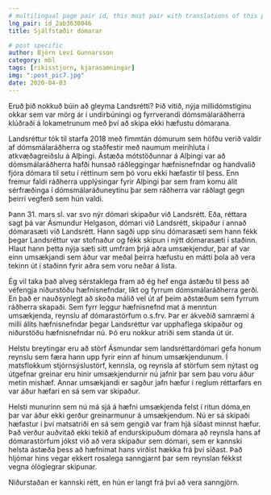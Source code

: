 ```yaml
---
# multilingual page pair id, this must pair with translations of this page. (This name must be unique)
lng_pair: id_2ab3630046
title: Sjálfstæðir dómarar

# post specific
author: Björn Leví Gunnarsson
category: mbl
tags: [rikisstjorn, kjarasamningar]
img: ":post_pic7.jpg"
date: 2020-04-03
---
```


Eruð þið nokkuð búin að gleyma Landsrétti? Þið vitið, nýja millidómstiginu okkar  sem var mörg ár í undirbúningi og fyrrverandi dómsmálaráðherra klúðraði á lokametrunum með því að skipa ekki hæfustu dómarana. 

Landsréttur tók til starfa 2018 með fimmtán dómurum sem höfðu verið valdir af dómsmálaráðherra og staðfestir með naumum meirihluta í atkvæðagreiðslu á Alþingi. Ástæða mótstöðunnar á Alþingi var að dómsmálaráðherra hafði hunsað ráðleggingar hæfnisnefndar og handvalið fjóra dómara til setu í réttinum sem þó voru ekki hæfastir til þess. Enn fremur faldi ráðherra upplýsingar fyrir Alþingi þar sem fram komu álit sérfræðinga í dómsmálaráðuneytinu þar sem ráðherra var ráðlagt gegn þeirri vegferð sem hún valdi. 

Þann 31. mars sl. var svo nýr dómari skipaður við Landsrétt. Eða, réttara sagt þá var Ásmundur Helgason, dómari við Landsrétt, skipaður í annað dómarasæti við Landsrétt. Hann sagði upp sínu dómarasæti sem hann fékk þegar Landsréttur var stofnaður og fékk skipun í nýtt dómarasæti í staðinn. Hlaut hann þetta nýja sæti sitt umfram þrjá aðra umsækjendur, þar af var einn umsækjandi sem áður var meðal þeirra hæfustu en mátti þola að vera tekinn út í staðinn fyrir aðra sem voru neðar á lista. 

Ég vil taka það alveg sérstaklega fram að ég hef enga ástæðu til þess að véfengja niðurstöðu hæfnisnefndar, líkt og fyrrum dómsmálaráðherra gerði. En það er nauðsynlegt að skoða málið vel út af þeim aðstæðum sem fyrrum ráðherra skapaði. Sem fyrr leggur hæfnisnefnd mat á menntun umsækjenda, reynslu af dómarastörfum o.s.frv. Þar er ákveðið samræmi á milli álits hæfnisnefndar þegar Landsréttur var upphaflega skipaður og niðurstöðu hæfnisnefndar nú. Þó eru nokkur atriði sem standa út úr. 

Helstu breytingar eru að störf Ásmundar sem landsréttardómari gefa honum reynslu sem færa hann upp fyrir einn af hinum umsækjendunum. Í matsflokkum stjórnsýslustörf, kennsla, og reynsla af störfum sem nýtast og útgefnar greinar eru hinir umsækjendurnir nú jafnir þar sem þau voru áður metin mishæf. Annar umsækjandi er sagður jafn hæfur í reglum réttarfars en var áður hæfari en sá sem var skipaður. 

Helsti munurinn sem nú má sjá á hæfni umsækjenda felst í ritun dóma,en þar var áður ekki gerður greinarmunur á umsækjendum. Nú er sá skipaði hæfastur í því matsatriði en sá sem gengið var fram hjá síðast minnst hæfur. Það verður auðvitað ekki tekið af endurskipuðum dómara að reynsla hans af dómarastörfum jókst við að vera skipaður sem dómari, sem er kannski helsta ástæða þess að hæfnimat hans virðist hækka frá því síðast. Það hljómar hins vegar ekkert rosalega sanngjarnt þar sem reynslan fékkst vegna ólöglegrar skipunar. 

Niðurstaðan er kannski rétt, en hún er langt frá því að vera sanngjörn.